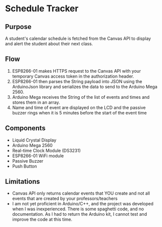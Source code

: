 # Schedule Tracker
## Purpose
A student's calendar schedule is fetched from the Canvas API to display and alert
the student about their next class.
## Flow
1. ESP8266-01 makes HTTPS request to the Canvas API with your temporary Canvas
access token in the authorization header.
2. ESP8266-01 then parses the String payload into JSON using the ArduinoJson
library and serializes the data to send to the Arduino Mega 2560.
3. Arduino Mega receives the String of the list of events and times and stores them
in an array.
4. Name and time of event are displayed on the LCD and the passive buzzer rings
when it is 5 minutes before the start of the event time
## Components
- Liquid Crystal Display
- Arduino Mega 2560
- Real-time Clock Module (DS3231)
- ESP8266-01 WiFi module
- Passive Buzzer
- Push Button
## Limitations
- Canvas API only returns calendar events that YOU create and not all events that
are created by your professors/teachers
- I am not yet proficient in Arduino/C++, and the project was developed when I
was inexperienced. There is some spaghetti code, and no documentation. As I had to
return the Arduino kit, I cannot test and improve the code at this time.
